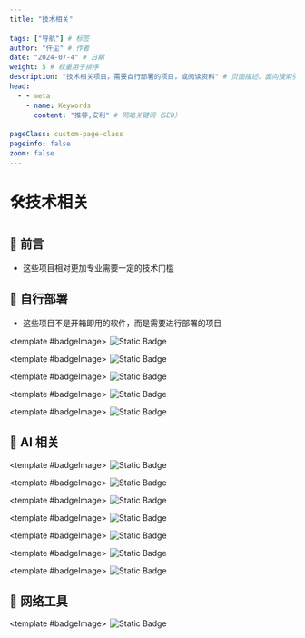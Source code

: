 ```yaml
---
title: "技术相关"

tags: ["导航"] # 标签
author: "仟尘" # 作者
date: "2024-07-4" # 日期
weight: 5 # 权重用于排序
description: "技术相关项目，需要自行部署的项目，或阅读资料" # 页面描述、面向搜索引擎用户
head:
  - - meta
    - name: Keywords
      content: "推荐,安利" # 网站关键词（SEO）

pageClass: custom-page-class
pageinfo: false
zoom: false
---
```


<style src="./index.css"></style>
<script setup>
  import VPFeature from ".vitepress/theme/components/VPFeature.vue";
</script>

# 🛠️技术相关
## 📼 前言

- 这些项目相对更加专业需要一定的技术门槛

## 💾 自行部署

- 这些项目不是开箱即用的软件，而是需要进行部署的项目

<div class="VPFeature-item">
<VPFeature icon = '<img src="https://avatars.githubusercontent.com/u/97389433?s=48&v=4" style = "max-width: 60%;transform: translate(0%, 0%);">'
title = "AList"
details = "网盘文件聚合挂载"
:extraLinks="[
  { text: 'GitHub', link: 'https://github.com/alist-org/alist' },
  { text: 'Link', link: 'https://alist.nn.ci/zh/' },
]" >
<template #badgeImage>
  <img alt="Static Badge" src="https://img.shields.io/github/stars/alist-org/alist?style=flat&labelColor=rgba(128, 128, 128, 0.2)&color=rgba(128, 128, 128, 0.2)&logo=github" style=" margin-left: 2px;">
</template>
</VPFeature>

<VPFeature icon = '<img src="https://avatars.githubusercontent.com/u/32436079?s=48&v=4" style = "max-width: 60%;transform: translate(0%, 0%);">'
title = "PhotoPrism"
details = "私人图库"
:extraLinks="[
  { text: 'GitHub', link: 'https://github.com/photoprism/photoprism' },
  { text: 'Link', link: 'https://www.photoprism.app/' },
]" >
<template #badgeImage>
  <img alt="Static Badge" src="https://img.shields.io/github/stars/photoprism/photoprism?style=flat&labelColor=rgba(128, 128, 128, 0.2)&color=rgba(128, 128, 128, 0.2)&logo=github" style=" margin-left: 2px;">
</template>
</VPFeature>

<VPFeature icon = '<img src="https://camo.githubusercontent.com/00f6057edb432f366a88363e7b378562d04fa8e3f8974af23ab53d701da25442/68747470733a2f2f63646e2e6a7364656c6976722e6e65742f67682f73796e6374762d6f72672f646f6373406d61696e2f6c6f676f2f6c6f676f2e706e67" style = "max-width: 60%;transform: translate(0%, 0%);">'
title = "SyncTV"
details = "与朋友和家人一起观看视频和直播"
:extraLinks="[
  { text: 'GitHub', link: 'https://github.com/synctv-org/synctv' },
  { text: 'Link', link: 'https://demo.synctv.wiki/web/' },
]" >
<template #badgeImage>
  <img alt="Static Badge" src="https://img.shields.io/github/stars/synctv-org/synctv?style=flat&labelColor=rgba(128, 128, 128, 0.2)&color=rgba(128, 128, 128, 0.2)&logo=github" style=" margin-left: 2px;">
</template>
</VPFeature>

<VPFeature icon = '<img src="https://avatars.githubusercontent.com/u/12508788?s=48&v=4" style = "max-width: 60%;transform: translate(0%, 0%);">'
title = "Rocket Chat"
details = "自建通讯平台"
:extraLinks="[
  { text: 'GitHub', link: 'https://github.com/RocketChat/Rocket.Chat' },
  { text: 'Link', link: 'https://rocket.chat/' },
]" >
<template #badgeImage>
  <img alt="Static Badge" src="https://img.shields.io/github/stars/RocketChat/Rocket.Chat?style=flat&labelColor=rgba(128, 128, 128, 0.2)&color=rgba(128, 128, 128, 0.2)&logo=github" style=" margin-left: 2px;">
</template>
</VPFeature>

<VPFeature icon = '<img src="https://avatars.githubusercontent.com/u/19211038?s=48&v=4" style = "max-width: 60%;transform: translate(0%, 0%);">'
title = "Server"
details = "个人数据服务器"
:extraLinks="[
  { text: 'GitHub', link: 'https://github.com/nextcloud/server' },
  { text: 'Link', link: 'https://nextcloud.com/' },
]" >
<template #badgeImage>
  <img alt="Static Badge" src="https://img.shields.io/github/stars/nextcloud/server?style=flat&labelColor=rgba(128, 128, 128, 0.2)&color=rgba(128, 128, 128, 0.2)&logo=github" style=" margin-left: 2px;">
</template>
</VPFeature>

<VPFeature icon = '<img src="https://avatars.githubusercontent.com/u/86002201?s=48&v=4" style = "max-width: 60%;transform: translate(0%, 0%);">'
title = "AppFlowy"
details = "类似 Notion 笔记工具，自己部署确保隐私，可以结合 AI 服务"
:extraLinks="[
  { text: 'GitHub', link: 'https://github.com/AppFlowy-IO/AppFlowy' },
  { text: 'Link', link: 'https://www.appflowy.io/' },
]" >
<template #badgeImage>
  <img alt="Static Badge" src="https://img.shields.io/github/stars/AppFlowy-IO/AppFlowy?style=flat&labelColor=rgba(128, 128, 128, 0.2)&color=rgba(128, 128, 128, 0.2)&logo=github" style=" margin-left: 2px;">
</template>
</VPFeature>

</div>


## 💾 AI 相关

<div class="VPFeature-item">
<VPFeature icon = '<img src="https://camo.githubusercontent.com/311638c663a2138cf6081e970ee8d60d87444afc71213ee63a539459c7ef97d6/68747470733a2f2f78696e6e74616f2e6769746875622e696f2f70726f6a656374732f47465047414e5f7372632f67667067616e5f7465617365722e6a7067" style = "max-width: 300%;transform: translate(0%, 0%);">'
title = "GFPGAN"
details = "老照片人脸修复"
:extraLinks="[
  { text: 'GitHub', link: 'https://github.com/TencentARC/GFPGAN' },
  { text: 'HuggingFace', link: 'https://huggingface.co/spaces/Xintao/GFPGAN' },
]" >
<template #badgeImage>
  <img alt="Static Badge" src="https://img.shields.io/github/stars/TencentARC/GFPGAN?style=flat&labelColor=rgba(128, 128, 128, 0.2)&color=rgba(128, 128, 128, 0.2)&logo=github" style=" margin-left: 2px;">
</template>
</VPFeature>

<VPFeature icon = '<img src="https://github.com/XingangPan/DragGAN/raw/main/DragGAN.gif" style = "max-width: 180%;transform: translate(-15%, 0%);">'
title = "DragGAN "
details = "AI 绘图，对图像进行更精确的控制，如控制姿态"
:extraLinks="[
  { text: 'GitHub', link: 'https://github.com/XingangPan/DragGAN' },
  { text: 'Link', link: 'https://vcai.mpi-inf.mpg.de/projects/DragGAN/' },
]" >
<template #badgeImage>
  <img alt="Static Badge" src="https://img.shields.io/github/stars/XingangPan/DragGAN?style=flat&labelColor=rgba(128, 128, 128, 0.2)&color=rgba(128, 128, 128, 0.2)&logo=github" style=" margin-left: 2px;">
</template>
</VPFeature>

<VPFeature icon = '<img src="https://github.com/AUTOMATIC1111/stable-diffusion-webui/raw/master/screenshot.png" style = "max-width: 150%;transform: translate(0%, 0%);">'
title = "Stable Diffusion Web UI"
details = "Stable Diffusion 网页形式的编辑器"
:extraLinks="[
  { text: 'GitHub', link: 'https://github.com/AUTOMATIC1111/stable-diffusion-webui' },
]" >
<template #badgeImage>
  <img alt="Static Badge" src="https://img.shields.io/github/stars/AUTOMATIC1111/stable-diffusion-webui?style=flat&labelColor=rgba(128, 128, 128, 0.2)&color=rgba(128, 128, 128, 0.2)&logo=github" style=" margin-left: 2px;">
</template>
</VPFeature>

<VPFeature icon = '<img src="https://github.com/comfyanonymous/ComfyUI/raw/master/comfyui_screenshot.png" style = "max-width: 250%;transform: translate(0%, 0%);">'
title = "ComfyUI"
details = "Stable Diffusion 节点形式的编辑器，可以创建更为复杂的工作流"
:extraLinks="[
  { text: 'GitHub', link: 'https://github.com/comfyanonymous/ComfyUI' },
]" >
<template #badgeImage>
  <img alt="Static Badge" src="https://img.shields.io/github/stars/AUTOMATIC1111/stable-diffusion-webui?style=flat&labelColor=rgba(128, 128, 128, 0.2)&color=rgba(128, 128, 128, 0.2)&logo=github" style=" margin-left: 2px;">
</template>
</VPFeature>

<VPFeature icon = '<img src="https://avatars.githubusercontent.com/u/14957082?s=48&v=4" style = "max-width: 60%;transform: translate(0%, 0%);">'
title = "Whisper"
details = "Open AI 的语言识别翻译模型"
:extraLinks="[
  { text: 'GitHub', link: 'https://github.com/openai/whisper' },
]" >
<template #badgeImage>
  <img alt="Static Badge" src="https://img.shields.io/github/stars/openai/whisper?style=flat&labelColor=rgba(128, 128, 128, 0.2)&color=rgba(128, 128, 128, 0.2)&logo=github" style=" margin-left: 2px;">
</template>
</VPFeature>

<VPFeature icon = '<img src="https://github.com/hzwer/ICCV2019-LearningToPaint/raw/master/demo/sunrise.gif" style = "max-width: 200%;transform: translate(0%, 0%);">'
title = "Learning to Paint"
details = "AI 模拟人类用笔触绘画"
:extraLinks="[
  { text: 'GitHub', link: 'https://github.com/hzwer/ICCV2019-LearningToPaint' },
]" >
<template #badgeImage>
  <img alt="Static Badge" src="https://img.shields.io/github/stars/hzwer/ICCV2019-LearningToPaint?style=flat&labelColor=rgba(128, 128, 128, 0.2)&color=rgba(128, 128, 128, 0.2)&logo=github" style=" margin-left: 2px;">
</template>
</VPFeature>

<VPFeature icon = '<img src="https://github.com/CMU-Perceptual-Computing-Lab/openpose/raw/master/.github/media/pose_face_hands.gif" style = "max-width: 200%;transform: translate(0%, 0%);">'
title = "OpenPose"
details = "AI 动作捕捉"
:extraLinks="[
  { text: 'GitHub', link: 'https://github.com/CMU-Perceptual-Computing-Lab/openpose' },
  { text: 'Link', link: 'https://cmu-perceptual-computing-lab.github.io/openpose/web/html/doc/index.html' },
]" >
<template #badgeImage>
  <img alt="Static Badge" src="https://img.shields.io/github/stars/CMU-Perceptual-Computing-Lab/openpose?style=flat&labelColor=rgba(128, 128, 128, 0.2)&color=rgba(128, 128, 128, 0.2)&logo=github" style=" margin-left: 2px;">
</template>
</VPFeature>

<VPFeature icon = '<span style="font-size: 12px;">Voice</span>'
title = "Real-Time Voice Cloning"
details = "AI 声音克隆"
:extraLinks="[
  { text: 'GitHub', link: 'https://github.com/CorentinJ/Real-Time-Voice-Cloning' },
]" >
<template #badgeImage>
  <img alt="Static Badge" src="https://img.shields.io/github/stars/CorentinJ/Real-Time-Voice-Cloning?style=flat&labelColor=rgba(128, 128, 128, 0.2)&color=rgba(128, 128, 128, 0.2)&logo=github" style=" margin-left: 2px;">
</template>
</VPFeature>

</div>

## 🔗 网络工具

<div class="VPFeature-item">
<VPFeature icon = '<img src="https://ehang-io.github.io/nps/logo.svg" style = "max-width: 60%;transform: translate(0%, 0%);">'
title = "NPS"
details = "内网穿透代理服务器"
:extraLinks="[
  { text: 'GitHub', link: 'https://github.com/ehang-io/nps' },
  { text: 'Link', link: 'https://ehang-io.github.io/nps/#/' },
]" >
<template #badgeImage>
  <img alt="Static Badge" src="https://img.shields.io/github/stars/ehang-io/nps?style=flat&labelColor=rgba(128, 128, 128, 0.2)&color=rgba(128, 128, 128, 0.2)&logo=github" style=" margin-left: 2px;">
</template>
</VPFeature>

<VPFeature icon = '<span style="font-size: 18px;">IP</span>'
title = "Ip2region"
details = "离线 IP 地址定位库"
:extraLinks="[
  { text: 'GitHub', link: 'https://github.com/lionsoul2014/ip2region' },
]" >
<template #badgeImage>
  <img alt="Static Badge" src="https://img.shields.io/github/stars/lionsoul2014/ip2region?style=flat&labelColor=rgba(128, 128, 128, 0.2)&color=rgba(128, 128, 128, 0.2)&logo=github" style=" margin-left: 2px;">
</template>
</VPFeature>
</div>